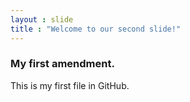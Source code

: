 ```yaml
---
layout : slide
title : "Welcome to our second slide!"
---
```

### My first amendment.
This is my first file in GitHub.
